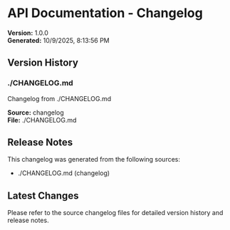 # API Documentation - Changelog

**Version:** 1.0.0  
**Generated:** 10/9/2025, 8:13:56 PM

## Version History


### ./CHANGELOG.md

Changelog from ./CHANGELOG.md

**Source:** changelog  
**File:** ./CHANGELOG.md


## Release Notes

This changelog was generated from the following sources:
- ./CHANGELOG.md (changelog)

## Latest Changes

Please refer to the source changelog files for detailed version history and release notes.

